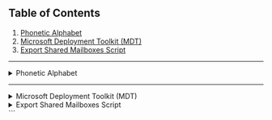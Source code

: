 ## Table of Contents

1. [Phonetic Alphabet](#phonetic-alphabet)
2. [Microsoft Deployment Toolkit (MDT)](#microsoft-deployment-toolkit-mdt)
3. [Export Shared Mailboxes Script](#export-shared-mailboxes-script)
---

<details>
  <summary>Phonetic Alphabet</summary>

  | **Letter** | **Phonetic Word** | **Letter** | **Phonetic Word** |
  |------------|-------------------|------------|-------------------|
  | A          | Alpha             | N          | November          |
  | B          | Bravo             | O          | Oscar             |
  | C          | Charlie           | P          | Papa              |
  | D          | Delta             | Q          | Quebec            |
  | E          | Echo              | R          | Romeo             |
  | F          | Foxtrot           | S          | Sierra            |
  | G          | Golf              | T          | Tango             |
  | H          | Hotel             | U          | Uniform           |
  | I          | India             | V          | Victor            |
  | J          | Juliett           | W          | Whiskey           |
  | K          | Kilo              | X          | X-ray             |
  | L          | Lima              | Y          | Yankee            |
  | M          | Mike              | Z          | Zulu              |

</details>

---

<details>
  <summary>Microsoft Deployment Toolkit (MDT)</summary>

  ### What is MDT?
  The **Microsoft Deployment Toolkit (MDT)** is a solution accelerator from Microsoft used for automating the deployment of Windows operating systems and applications. It helps administrators perform both bare-metal and upgrade deployments for desktops, laptops, and servers. MDT provides an easy-to-use framework for imaging, deployment, and configuration of Windows, making the setup process easier and more efficient for IT departments.

  ### Download MDT:
  You can download the latest version of the Microsoft Deployment Toolkit from the official Microsoft website:  
  [Download MDT](https://www.microsoft.com/en-us/download/details.aspx?id=54259)

  ### Example MDT Script:
  
  ```powershell
  # Install MDT
  Import-Module "C:\Program Files\Microsoft Deployment Toolkit\Bin\MicrosoftDeploymentToolkit.psd1"

  # Deploy an Operating System using MDT
  New-PSDrive -Name "MDT" -PSProvider FileSystem -Root "\\server\MDTDeploymentShare"
  Set-Location -Path "MDT:\"

  # Specify the task sequence to run
  $TaskSequence = "Deploy Windows 10"

  # Run the deployment
  Start-Process "C:\DeploymentShare\Scripts\LiteTouch.vbs" -ArgumentList "/tasksequence:$TaskSequence"
```
</details>
<details> <summary>Export Shared Mailboxes Script</summary>

# Connect to Exchange Online (if using Exchange Online)
# Remove this section if using on-prem Exchange
$UserCredential = Get-Credential
Connect-ExchangeOnline -UserPrincipalName $UserCredential.UserName -ShowProgress $true

# Get all shared mailboxes
$sharedMailboxes = Get-Mailbox -RecipientTypeDetails SharedMailbox

# Create an array to store the results
$sharedMailboxList = @()

# Loop through each shared mailbox and retrieve information
foreach ($mailbox in $sharedMailboxes) {
    # Get the mailbox name and aliases
    $name = $mailbox.DisplayName
    $aliases = $mailbox.EmailAddresses | Where-Object { $_ -like "SMTP:*" } | ForEach-Object { $_.Substring(5) }

    # Get the members (full access users)
    $members = Get-MailboxPermission -Identity $mailbox.Identity | Where-Object { $_.AccessRights -contains "FullAccess" } | ForEach-Object { $_.User }

    # Add the mailbox information to the array
    $sharedMailboxList += [pscustomobject]@{
        Name    = $name
        Aliases = ($aliases -join ", ")
        Members = ($members -join ", ")
    }
}

# Export the results to a CSV file
$sharedMailboxList | Export-Csv -Path "C:\SharedMailboxes.csv" -NoTypeInformation

# Disconnect from Exchange Online (if applicable)
Disconnect-ExchangeOnline -Confirm:$false
</details> ```
